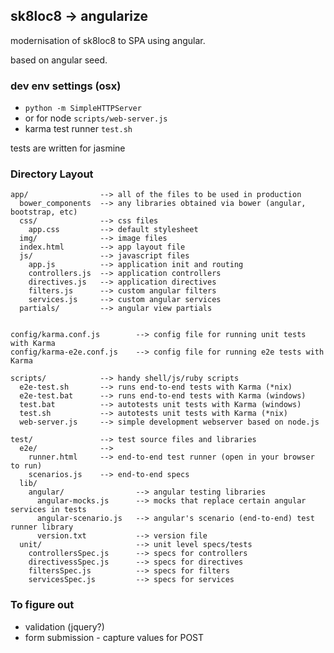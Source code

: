 ## sk8loc8 -> angularize

modernisation of sk8loc8 to SPA using angular.

based on angular seed.


### dev env settings (osx)

* `python -m SimpleHTTPServer`
* or for node `scripts/web-server.js`
* karma test runner `test.sh`

tests are written for jasmine

### Directory Layout

    app/                --> all of the files to be used in production
      bower_components  --> any libraries obtained via bower (angular, bootstrap, etc)
      css/              --> css files
        app.css         --> default stylesheet
      img/              --> image files
      index.html        --> app layout file 
      js/               --> javascript files
        app.js          --> application init and routing
        controllers.js  --> application controllers
        directives.js   --> application directives
        filters.js      --> custom angular filters
        services.js     --> custom angular services
      partials/         --> angular view partials
        

    config/karma.conf.js        --> config file for running unit tests with Karma
    config/karma-e2e.conf.js    --> config file for running e2e tests with Karma

    scripts/            --> handy shell/js/ruby scripts
      e2e-test.sh       --> runs end-to-end tests with Karma (*nix)
      e2e-test.bat      --> runs end-to-end tests with Karma (windows)
      test.bat          --> autotests unit tests with Karma (windows)
      test.sh           --> autotests unit tests with Karma (*nix)
      web-server.js     --> simple development webserver based on node.js

    test/               --> test source files and libraries
      e2e/              -->
        runner.html     --> end-to-end test runner (open in your browser to run)
        scenarios.js    --> end-to-end specs
      lib/
        angular/                --> angular testing libraries
          angular-mocks.js      --> mocks that replace certain angular services in tests
          angular-scenario.js   --> angular's scenario (end-to-end) test runner library
          version.txt           --> version file
      unit/                     --> unit level specs/tests
        controllersSpec.js      --> specs for controllers
        directivessSpec.js      --> specs for directives
        filtersSpec.js          --> specs for filters
        servicesSpec.js         --> specs for services

### To figure out

* validation (jquery?)
* form submission - capture values for POST
